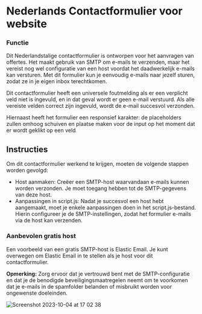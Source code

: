 

# Nederlands Contactformulier voor website
### Functie
Dit Nederlandstalige contactformulier is ontworpen voor het aanvragen van offertes. Het maakt gebruik van SMTP om e-mails te verzenden, maar het vereist nog wel configuratie van een host voordat het daadwerkelijk e-mails kan versturen. Met dit formulier kun je eenvoudig e-mails naar jezelf sturen, zodat ze in je eigen inbox terechtkomen.

Dit contactformulier heeft een universele foutmelding als er een verplicht veld niet is ingevuld, en in dat geval wordt er geen e-mail verstuurd. Als alle vereiste velden correct zijn ingevuld, wordt de e-mail succesvol verzonden.

Hiernaast heeft het formulier een responsief karakter: de placeholders zullen omhoog schuiven en plaatse maken voor de input op het moment dat er wordt geklikt op een veld


## Instructies
Om dit contactformulier werkend te krijgen, moeten de volgende stappen worden gevolgd:

- Host aanmaken: Creëer een SMTP-host waarvandaan e-mails kunnen worden verzonden. Je moet toegang hebben tot de SMTP-gegevens van deze host.
- Aanpassingen in script.js: Nadat je succesvol een host hebt aangemaakt, moet je enkele aanpassingen doen in het script.js-bestand. Hierin configureer je de SMTP-instellingen, zodat het formulier e-mails via de host kan verzenden.

### Aanbevolen gratis host
Een voorbeeld van een gratis SMTP-host is Elastic Email. Je kunt overwegen om Elastic Email in te stellen als je host voor dit contactformulier.

**Opmerking:** Zorg ervoor dat je vertrouwd bent met de SMTP-configuratie en dat je de benodigde beveiligingsmaatregelen neemt om te voorkomen dat je e-mails in de spamfolder belanden of misbruikt worden voor ongewenste doeleinden.

![Screenshot 2023-10-04 at 17 02 38](https://github.com/Sioncoolwijk/nl-contactformulier/assets/70899366/2451c92c-1d63-4216-b3de-0ccbb3edf0e6)
